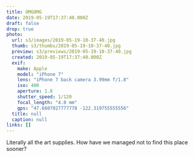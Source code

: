 ```yaml
---
title: OMGOMG
date: 2019-05-19T17:37:40.000Z
draft: false
drop: true
photo:
  url: s3/images/2019-05-19-10-37-40.jpg
  thumb: s3/thumbs/2019-05-19-10-37-40.jpg
  preview: s3/previews/2019-05-19-10-37-40.jpg
  created: 2019-05-19T17:37:40.000Z
  exif:
    make: Apple
    model: "iPhone 7"
    lens: "iPhone 7 back camera 3.99mm f/1.8"
    iso: 400
    aperture: 1.8
    shutter_speed: 1/120
    focal_length: "4.0 mm"
    gps: "47.6607027777778 -122.319755555556"
  title: null
  caption: null
links: []
---
```


Literally all the art supplies. How have we managed not to find this place sooner?
